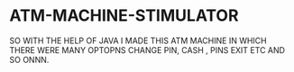 # ATM-MACHINE-STIMULATOR
SO WITH THE HELP OF JAVA I MADE THIS ATM MACHINE IN WHICH THERE WERE MANY OPTOPNS CHANGE PIN, CASH , PINS EXIT ETC AND SO ONNN.
